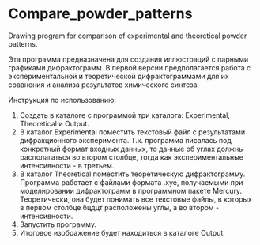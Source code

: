 # Compare_powder_patterns
Drawing program for comparison of experimental and theoretical powder patterns. 

Эта программа предназначена для создания иллюстраций с парными графиками дифрактограмм.
В первой версии предполагается работа с экспериментальной и теоретической дифрактограммами для их сравнения и анализа результатов химического синтеза.

Инструкция по использованию:

1) Создать в каталоге с программой три каталога: Experimental, Theoretical и Output.
2) В каталог Experimental поместить текстовый файл с результатами дифракционного эксперимента. Т.к. программа писалась под конкретный формат входных данных, то данные об углах должны располагаться во втором столбце, тогда как экспериментальные интенсивности - в третьем.
3) В каталог Theoretical поместить теоретическую дифрактограмму. Программа работает с файлами формата .xye, получаемыми при моделировании дифрактограмм в программном пакете Mercury. Теоретически, она будет понимать все текстовые файлы, в которых в первом столбце бцдцт расположены углы, а во втором - интенсивности.
4) Запустить программу.
5) Итоговое изображение будет находиться в каталоге Output.
